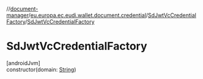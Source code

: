 //[document-manager](../../../index.md)/[eu.europa.ec.eudi.wallet.document.credential](../index.md)/[SdJwtVcCredentialFactory](index.md)/[SdJwtVcCredentialFactory](-sd-jwt-vc-credential-factory.md)

# SdJwtVcCredentialFactory

[androidJvm]\
constructor(domain: [String](https://kotlinlang.org/api/latest/jvm/stdlib/kotlin-stdlib/kotlin/-string/index.html))
